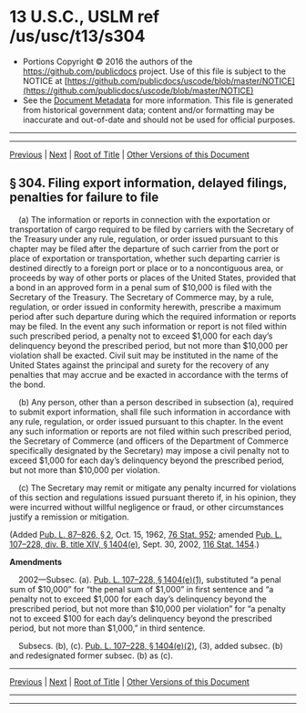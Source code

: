 ---
---

# 13 U.S.C., USLM ref /us/usc/t13/s304

* Portions Copyright © 2016 the authors of the https://github.com/publicdocs project.
  Use of this file is subject to the NOTICE at [https://github.com/publicdocs/uscode/blob/master/NOTICE](https://github.com/publicdocs/uscode/blob/master/NOTICE)
* See the [Document Metadata](././../../../..//README.md) for more information.
  This file is generated from historical government data; content and/or formatting may be inaccurate and out-of-date and should not be used for official purposes.

----------
----------

[Previous](./../../../..//us/usc/t13/ch9/m__us_usc_t13_s303.md) | [Next](./../../../..//us/usc/t13/ch9/m__us_usc_t13_s305.md) | [Root of Title](./../../../../) | [Other Versions of this Document](https://publicdocs.github.io/go/links?ns=uslm&ref=%2Fus%2Fusc%2Ft13%2Fs304)

## § 304. Filing export information, delayed filings, penalties for failure to file

    (a) The information or reports in connection with the exportation or transportation of cargo required to be filed by carriers with the Secretary of the Treasury under any rule, regulation, or order issued pursuant to this chapter may be filed after the departure of such carrier from the port or place of exportation or transportation, whether such departing carrier is destined directly to a foreign port or place or to a noncontiguous area, or proceeds by way of other ports or places of the United States, provided that a bond in an approved form in a penal sum of $10,000 is filed with the Secretary of the Treasury. The Secretary of Commerce may, by a rule, regulation, or order issued in conformity herewith, prescribe a maximum period after such departure during which the required information or reports may be filed. In the event any such information or report is not filed within such prescribed period, a penalty not to exceed $1,000 for each day’s delinquency beyond the prescribed period, but not more than $10,000 per violation shall be exacted. Civil suit may be instituted in the name of the United States against the principal and surety for the recovery of any penalties that may accrue and be exacted in accordance with the terms of the bond.

    (b) Any person, other than a person described in subsection (a), required to submit export information, shall file such information in accordance with any rule, regulation, or order issued pursuant to this chapter. In the event any such information or reports are not filed within such prescribed period, the Secretary of Commerce (and officers of the Department of Commerce specifically designated by the Secretary) may impose a civil penalty not to exceed $1,000 for each day’s delinquency beyond the prescribed period, but not more than $10,000 per violation.

    (c) The Secretary may remit or mitigate any penalty incurred for violations of this section and regulations issued pursuant thereto if, in his opinion, they were incurred without willful negligence or fraud, or other circumstances justify a remission or mitigation.

(Added [Pub. L. 87–826, § 2][/us/pl/87/826/s2], Oct. 15, 1962, [76 Stat. 952][/us/stat/76/952]; amended [Pub. L. 107–228, div. B, title XIV, § 1404(e)][/us/pl/107/228/s1404/e], Sept. 30, 2002, [116 Stat. 1454][/us/stat/116/1454].)

 __Amendments__ 

    2002—Subsec. (a). [Pub. L. 107–228, § 1404(e)(1)][/us/pl/107/228/s1404/e/1], substituted “a penal sum of $10,000” for “the penal sum of $1,000” in first sentence and “a penalty not to exceed $1,000 for each day’s delinquency beyond the prescribed period, but not more than $10,000 per violation” for “a penalty not to exceed $100 for each day’s delinquency beyond the prescribed period, but not more than $1,000,” in third sentence.

    Subsecs. (b), (c). [Pub. L. 107–228, § 1404(e)(2)][/us/pl/107/228/s1404/e/2], (3), added subsec. (b) and redesignated former subsec. (b) as (c).

----------

[Previous](./../../../..//us/usc/t13/ch9/m__us_usc_t13_s303.md) | [Next](./../../../..//us/usc/t13/ch9/m__us_usc_t13_s305.md) | [Root of Title](./../../../../) | [Other Versions of this Document](https://publicdocs.github.io/go/links?ns=uslm&ref=%2Fus%2Fusc%2Ft13%2Fs304)

----------
----------

[/us/pl/87/826/s2]: https://publicdocs.github.io/go/links?ns=uslm&ref=%2Fus%2Fpl%2F87%2F826%2Fs2
[/us/stat/76/952]: https://publicdocs.github.io/go/links?ns=uslm&ref=%2Fus%2Fstat%2F76%2F952
[/us/pl/107/228/s1404/e]: https://publicdocs.github.io/go/links?ns=uslm&ref=%2Fus%2Fpl%2F107%2F228%2Fs1404%2Fe
[/us/stat/116/1454]: https://publicdocs.github.io/go/links?ns=uslm&ref=%2Fus%2Fstat%2F116%2F1454
[/us/pl/107/228/s1404/e/1]: https://publicdocs.github.io/go/links?ns=uslm&ref=%2Fus%2Fpl%2F107%2F228%2Fs1404%2Fe%2F1
[/us/pl/107/228/s1404/e/2]: https://publicdocs.github.io/go/links?ns=uslm&ref=%2Fus%2Fpl%2F107%2F228%2Fs1404%2Fe%2F2


